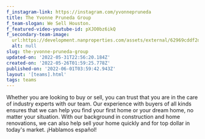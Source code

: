 ```yaml
---
f_instagram-link: https://instagram.com/yvonnepruneda
title: The Yvonne Pruneda Group
f_team-slogan: We Sell Houston.
f_featured-video-youtube-id: pXJO0bz6ikQ
f_secondary-team-image:
  url:https://development.nanproperties.com/assets/external/62969cddf2da1a63af974532_yvonne202620michael.jpeg
  alt: null
slug: the-yvonne-pruneda-group
updated-on: '2022-05-31T22:56:20.184Z'
created-on: '2022-05-26T01:59:25.778Z'
published-on: '2022-06-01T03:59:42.943Z'
layout: '[teams].html'
tags: teams
---
```


Whether you are looking to buy or sell, you can trust that you are in the care of industry experts with our team. Our experience with buyers of all kinds ensures that we can help you find your first home or your dream home, no matter your situation. With our background in construction and home renovations, we can also help sell your home quickly and for top dollar in today's market. ¡Hablamos español!
